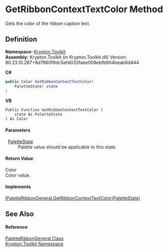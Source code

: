 # GetRibbonContextTextColor Method


Gets the color of the ribbon caption text.



## Definition
**Namespace:** <a href="79d2eac2-21f4-54ff-7552-b20c33c30600.md">Krypton.Toolkit</a>  
**Assembly:** Krypton.Toolkit (in Krypton.Toolkit.dll) Version: 80.23.10.287+8d7660f9dc5efd033fabe008ebfb904beab6d444

**C#**
``` C#
public Color GetRibbonContextTextColor(
	PaletteState? state
)
```
**VB**
``` VB
Public Function GetRibbonContextTextColor ( 
	state As PaletteState
) As Color
```



#### Parameters
<dl><dt>  <a href="93e626cd-00cf-240e-06c6-ab4d47e982ba.md">PaletteState</a></dt><dd>Palette value should be applicable to this state.</dd></dl>

#### Return Value
Color  
Color value.

#### Implements
<a href="a7f663e8-c84d-6df6-56b9-dea525178400.md">IPaletteRibbonGeneral.GetRibbonContextTextColor(PaletteState)</a>  


## See Also


#### Reference
<a href="477ec763-ab6d-9152-0311-6095d9845da8.md">PaletteRibbonGeneral Class</a>  
<a href="79d2eac2-21f4-54ff-7552-b20c33c30600.md">Krypton.Toolkit Namespace</a>  
